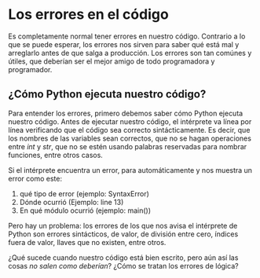 # Los errores en el código

Es completamente normal tener errores en nuestro código. Contrario a lo que se puede esperar, los errores nos sirven para saber 
qué está mal y arreglarlo antes de que salga a producción. Los errores son tan comúnes y útiles, que deberían ser el mejor amigo
de todo programadora y programador.

## ¿Cómo Python ejecuta nuestro código?
Para entender los errores, primero debemos saber cómo Python ejecuta nuestro código. Antes de ejecutar nuestro código, el
intérprete va línea por línea verificando que el código sea correcto sintácticamente. Es decir, que los nombres de las variables
sean correctos, que no se hagan operaciones entre *int* y *str*, que no se estén usando palabras reservadas para nombrar funciones,
entre otros casos.

Si el intérprete encuentra un error, para automáticamente y nos muestra un error como este:
1) qué tipo de error (ejemplo: SyntaxError)
2) Dónde ocurrió (Ejemplo: line 13)
3) En qué módulo ocurrió (ejemplo: main())

Pero hay un problema: los errores de los que nos avisa el intérprete de Python son errores sintácticos, de valor, de división entre
cero, índices fuera de valor, llaves que no existen, entre otros.

¿Qué sucede cuando nuestro código está bien escrito, pero aún así las cosas *no salen como deberían*?
¿Cómo se tratan los errores de lógica?
